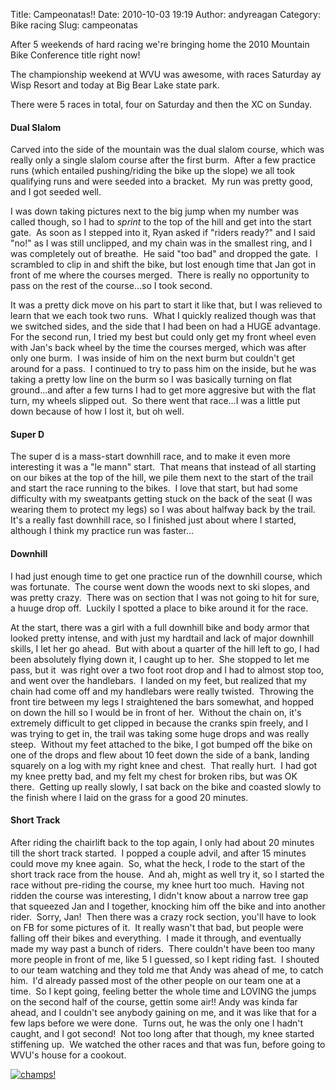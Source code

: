 Title: Campeonatas!!
Date: 2010-10-03 19:19
Author: andyreagan
Category: Bike racing
Slug: campeonatas

After 5 weekends of hard racing we're bringing home the 2010 Mountain
Bike Conference title right now!

The championship weekend at WVU was awesome, with races Saturday ay Wisp
Resort and today at Big Bear Lake state park.

There were 5 races in total, four on Saturday and then the XC on Sunday.

#### Dual Slalom

Carved into the side of the mountain was the dual slalom course, which
was really only a single slalom course after the first burm.  After a
few practice runs (which entailed pushing/riding the bike up the slope)
we all took qualifying runs and were seeded into a bracket.  My run was
pretty good, and I got seeded well.

I was down taking pictures next to the big jump when my number was
called though, so I had to *sprint* to the top of the hill and get into
the start gate.  As soon as I stepped into it, Ryan asked if "riders
ready?" and I said "no!" as I was still unclipped, and my chain was in
the smallest ring, and I was completely out of breathe.  He said "too
bad" and dropped the gate.  I scrambled to clip in and shift the bike,
but lost enough time that Jan got in front of me where the courses
merged.  There is really no opportunity to pass on the rest of the
course...so I took second.

It was a pretty dick move on his part to start it like that, but I was
relieved to learn that we each took two runs.  What I quickly realized
though was that we switched sides, and the side that I had been on had a
HUGE advantage.  For the second run, I tried my best but could only get
my front wheel even with Jan's back wheel by the time the courses
merged, which was after only one burm.  I was inside of him on the next
burm but couldn't get around for a pass.  I continued to try to pass him
on the inside, but he was taking a pretty low line on the burm so I was
basically turning on flat ground...and after a few turns I had to get
more aggresive but with the flat turn, my wheels slipped out.  So there
went that race...I was a little put down because of how I lost it, but
oh well.

#### Super D

The super d is a mass-start downhill race, and to make it even more
interesting it was a "le mann" start.  That means that instead of all
starting on our bikes at the top of the hill, we pile them next to the
start of the trail and start the race running to the bikes.  I love that
start, but had some difficulty with my sweatpants getting stuck on the
back of the seat (I was wearing them to protect my legs) so I was about
halfway back by the trail.  It's a really fast downhill race, so I
finished just about where I started, although I think my practice run
was faster...

#### Downhill

I had just enough time to get one practice run of the downhill course,
which was fortunate.  The course went down the woods next to ski slopes,
and was pretty crazy.  There was on section that I was not going to hit
for sure, a huuge drop off.  Luckily I spotted a place to bike around it
for the race.

At the start, there was a girl with a full downhill bike and body armor
that looked pretty intense, and with just my hardtail and lack of major
downhill skills, I let her go ahead.  But with about a quarter of the
hill left to go, I had been absolutely flying down it, I caught up to
her.  She stopped to let me pass, but it  was right over a two foot root
drop and I had to almost stop too, and went over the handlebars.  I
landed on my feet, but realized that my chain had come off and my
handlebars were really twisted.  Throwing the front tire between my legs
I straightened the bars somewhat, and hopped on down the hill so I would
be in front of her.  Without the chain on, it's extremely difficult to
get clipped in because the cranks spin freely, and I was trying to get
in, the trail was taking some huge drops and was really steep.  Without
my feet attached to the bike, I got bumped off the bike on one of the
drops and flew about 10 feet down the side of a bank, landing squarely
on a log with my right knee and chest.  That really hurt.  I had got my
knee pretty bad, and my felt my chest for broken ribs, but was OK
there.  Getting up really slowly, I sat back on the bike and coasted
slowly to the finish where I laid on the grass for a good 20 minutes.

#### Short Track

After riding the chairlift back to the top again, I only had about 20
minutes till the short track started.  I popped a couple advil, and
after 15 minutes could move my knee again.  So, what the heck, I rode to
the start of the short track race from the house.  And ah, might as well
try it, so I started the race without pre-riding the course, my knee
hurt too much.  Having not ridden the course was interesting, I didn't
know about a narrow tree gap that squeezed Jan and I together, knocking
him off the bike and into another rider.  Sorry, Jan!  Then there was a
crazy rock section, you'll have to look on FB for some pictures of it. 
It really wasn't that bad, but people were falling off their bikes and
everything.  I made it through, and eventually made my way past a bunch
of riders.  There couldn't have been too many more people in front of
me, like 5 I guessed, so I kept riding fast.  I shouted to our team
watching and they told me that Andy was ahead of me, to catch him.  I'd
already passed most of the other people on our team one at a time.  So I
kept going, feeling better the whole time and LOVING the jumps on the
second half of the course, gettin some air!! Andy was kinda far ahead,
and I couldn't see anybody gaining on me, and it was like that for a few
laps before we were done.  Turns out, he was the only one I hadn't
caught, and I got second!  Not too long after that though, my knee
started stiffening up.  We watched the other races and that was fun,
before going to WVU's house for a cookout.

[![](http://andyreagan.com/wp-content/uploads/2010/10/champs-300x200.jpg "champs!")](http://andyreagan.com/wp-content/uploads/2010/10/champs.jpg)
